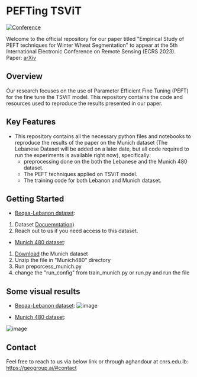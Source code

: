 # PEFTing TSViT 

[![Conference](https://img.shields.io/badge/ECRS-Conference-brightgreen)](https://ecrs2023.sciforum.net/)

Welcome to the official repository for our paper titled "Empirical Study of PEFT techniques for Winter Wheat Segmentation" to appear at the 5th International Electronic Conference on Remote Sensing (ECRS 2023).  
Paper: [arXiv](https://arxiv.org/pdf/2310.01825v1.pdf)

## Overview
Our research focuses on the use of Parameter Efficient Fine Tuning (PEFT) for the fine tune the TSViT model. This repository contains the code and resources used to reproduce the results presented in our paper. 


## Key Features

- This repository contains all the necessary python files and notebooks to reproduce the results of the paper on the Munich dataset (The Lebanese Dataset will be added on a later date, but all code required to run the experiments is available right now), specifically:
  - preprocessing done on the both the Lebanese and the Munich 480 dataset.
  - The PEFT techniques applied on TSViT model.
  - The training code for both Lebanon and Munich dataset.

## Getting Started

* <u>Beqaa-Lebanon dataset</u>:
1. Dataset [Docuemntation](https://github.com/user-attachments/files/16637950/Lebanese.dataset.documentation-itr1.pdf))
2. Reach out to us if you need access to this dataset.
  
* <u>Munich 480 dataset</u>:
1. [Download](https://www.kaggle.com/datasets/artelabsuper/sentinel2-munich480) the Munich dataset 
2. Unzip the file in "Munich480" directory
3. Run preporcess_munich.py
4. change the "run_config" from train_munich.py or run.py and run the file


## Some visual results
* <u>Beqaa-Lebanon dataset</u>:
![image](https://github.com/geoaigroup/GEOAI-ECRS2023/assets/74465885/8a6569e8-a987-4457-8d5c-3ee6a5d34a72)
<!-- ![app-gui](https://github.com/geoaigroup/GEOAI-ECRS2023/assets/14883982/bc918eea-5afa-4bf7-9323-90aeea12d393) -->

* <u>Munich 480 dataset</u>:
  
![image](https://github.com/geoaigroup/GEOAI-ECRS2023/blob/main/Empirical%20Study%20of%20PEFT%20techniques%20for%20Winter%20Wheat%20Segmentation/images/Munich%20Results.png)


## Contact
Feel free to reach to us via below link or through aghandour at cnrs.edu.lb:
https://geogroup.ai/#contact


